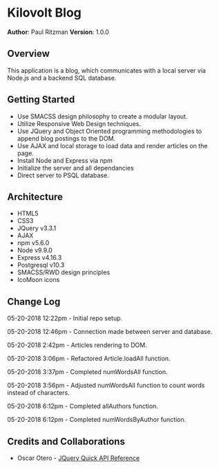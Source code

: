 # Kilovolt Blog

**Author**: Paul Ritzman
**Version**: 1.0.0

## Overview
This application is a blog, which communicates with a local server via Node.js and a backend SQL database.

## Getting Started
* Use SMACSS design philosophy to create a modular layout.
* Utilize Responsive Web Design techniques.
* Use JQuery and Object Oriented programming methodologies to append blog postings to the DOM.
* Use AJAX and local storage to load data and render articles on the page.
* Install Node and Express via npm
* Initialize the server and all dependancies
* Direct server to PSQL database.

## Architecture
* HTML5
* CSS3
* JQuery v3.3.1
* AJAX
* npm v5.6.0
* Node v9.9.0
* Express v4.16.3
* Postgresql v10.3
* SMACSS/RWD design principles
* IcoMoon icons

## Change Log
05-20-2018 12:22pm - Initial repo setup.

05-20-2018 12:46pm - Connection made between server and database.

05-20-2018 2:42pm - Articles rendering to DOM.

05-20-2018 3:06pm - Refactored Article.loadAll function.

05-20-2018 3:37pm - Completed numWordsAll function.

05-20-2018 3:56pm - Adjusted numWordsAll function to count words instead of characters.

05-20-2018 6:12pm - Completed allAuthors function.

05-20-2018 6:12pm - Completed numWordsByAuthor function.

## Credits and Collaborations

* Oscar Otero - [JQuery Quick API Reference](https://oscarotero.com/jquery/)